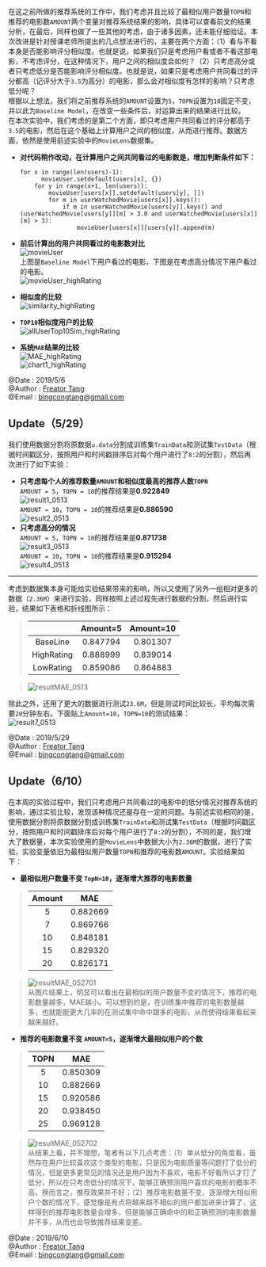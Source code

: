 在这之前所做的推荐系统的工作中，我们考虑并且比较了最相似用户数量`TOPN`和推荐的电影数`AMOUNT`两个变量对推荐系统结果的影响，具体可以查看前文的结果分析，在最后，同样也做了一些其他的考虑，由于诸多因素，还未能仔细验证。本次改进是针对授课老师所提出的几点想法进行的，主要在两个方面：（1）看与不看本身是否能影响评分相似度。也就是说，如果我们只是考虑用户看或者不看这部电影，不考虑评分，在这种情况下，用户之间的相似度会如何？（2）只考虑高分或者只考虑低分是否能影响评分相似度。也就是说，如果只是考虑用户共同看过的评分都高（记评分大于`3.5`为高分）的电影，那么会对相似度有怎样的影响？只考虑低分呢？  
根据以上想法，我们将之前推荐系统的`AMOUNT`设置为`5`，`TOPN`设置为`10`固定不变，并以此为`Baseline Model`，在改变一些条件后，对运算出来的结果进行比较。  
在本次实验中，我们考虑的是第二个方面，即只考虑用户共同看过的评分都高于`3.5`的电影，然后在这个基础上计算用户之间的相似度，从而进行推荐。数据方面，依然是使用前述实验中的`MovieLens`数据集。  
+ **对代码稍作改动，在计算用户之间共同看过的电影数是，增加判断条件如下：**  

	  for x in range(len(users)-1):  
		    movieUser.setdefault(users[x], {})  
		  for y in range(x+1, len(users)):  
			  movieUser[users[x]].setdefault(users[y], [])  
			  for m in userWatchedMovie[users[x]].keys():  
				  if m in userWatchedMovie[users[y]].keys() and (userWatchedMovie[users[y]][m] > 3.0 and userWatchedMovie[users[x]][m] > 3):  
					  movieUser[users[x]][users[y]].append(m)
+ **前后计算出的用户共同看过的电影数对比**  
  ![movieUser](../pictures/movieUser.png "Baseline Model下用户看过的电影")  
  上图是`Baseline Model`下用户看过的电影，下图是在考虑高分情况下用户看过的电影。  
  ![movieUser_highRating](../pictures/movieUser_highRating.png "考虑高分情况下用户看过的电影")  
+ **相似度的比较**   
  ![similarity_highRating](../pictures/similarity_highRating.png "相似度的比较")  
+ **`TOP10`相似度用户的比较**  
  ![allUserTop10Sim_highRating](../pictures/allUserTop10Sim_highRating.png "Top10相似度用户的比较")  
+ **系统`MAE`结果的比较**  
  ![MAE_highRating](../pictures/MAE_highRating.png "MAE结果的比较")  
  ![chart1_highRating](../pictures/chart1_highRating.png "MAE比较图表显示")  
  

@Date : 2019/5/6  
@Author : [Freator Tang](https://github.com/freator)  
@Email : bingcongtang@gmail.com  

Update（5/29）
----------
我们使用数据分割将原数据`u.data`分割成训练集`TrainData`和测试集`TestData`（根据时间戳区分，按照用户和时间戳排序后对每个用户进行了`8:2`的分割），然后再次进行了如下实验：  
+ **只考虑每个人的推荐数量`AMOUNT`和相似度最高的推荐人数`TOPN`**  
   `AMOUNT = 5`，`TOPN = 10`的推荐结果是**0.922849**  
   ![result1_0513](../pictures/result1_0513.png "结果1")  
   `AMOUNT = 10`，`TOPN = 10`的推荐结果是**0.886590**  
   ![result2_0513](../pictures/result2_0513.png "结果2")  
+ **只考虑高分的情况**  
   `AMOUNT = 5`，`TOPN = 10`的推荐结果是**0.871738**  
   ![result3_0513](../pictures/result3_0513.png "结果3")  
   `AMOUNT = 10`，`TOPN = 10`的推荐结果是**0.915294**  
   ![result4_0513](../pictures/result4_0513.png "结果4")  

----  
考虑到数据集本身可能给实验结果带来的影响，所以又使用了另外一组相对更多的数据（`2.36M`）来进行实验，同样按照上述过程先进行数据的分割，然后进行实验，结果如下表格和折线图所示：  
>    | |Amount=5|Amount=10|
>    |:--:|:--:|:--:|
>    |BaseLine|0.847794|0.801307|
>    |HighRating|0.888999|0.839014|
>    |LowRating|0.859086|0.864883|  
    
>    ![resultMAE_0513](../pictures/resultMAE_0513.png "MAE比较图表显示")  

除此之外，还用了更大的数据进行测试`23.6M`，但是测试时间比较长，平均每次需要`20`分钟左右。下面贴上`Amount=10`，`TOPN=10`的测试结果：  
![result7_0513](../pictures/result7_0513.png "结果7")  



@Date : 2019/5/29  
@Author : [Freator Tang](https://github.com/freator)  
@Email : bingcongtang@gmail.com  


Update（6/10）
----------  
在本周的实验过程中，我们只考虑用户共同看过的电影中的低分情况对推荐系统的影响，通过实验比较，发现该种情况还是存在一定的问题。与前述实验相同的是，使用数据分割将原数据分割成训练集`TrainData`和测试集`TestData`（根据时间戳区分，按照用户和时间戳排序后对每个用户进行了`8:2`的分割），不同的是，我们增大了数据量，本次实验使用的是`MovieLens`中数据大小为`2.36M`的数据，进行了实验，实验变量依旧为最相似用户数量`TOPN`和推荐的电影数`AMOUNT`。实验结果如下：  
+ **最相似用户数量不变 `TopN=10`，逐渐增大推荐的电影数量**  

>    | Amount|MAE|  
>    |:--:|:--:|  
>    |5|0.882669|  
>    |7|0.869766|  
>    |10|0.848181|  
>    |15|0.829320|  
>    |20|0.826171|  

>    ![resultMAE_052701](../pictures/resultMAE_052701.png "MAE比较图表显示")  
>    从图片结果上，明显可以看出在最相似的用户数量不变的情况下，推荐的电影数量越多，MAE越小。可以想到的是，在训练集中推荐的电影数量越多，也就能能更大几率的在测试集中命中跟多的电影，从而使得结果看起来越来越好。  

+ **推荐的电影数量不变 `AMOUNT=5`，逐渐增大最相似用户的个数**   

>    | TOPN|MAE|  
>    |:--:|:--:|  
>    |5|0.850309|  
>    |10|0.882669|  
>    |15|0.920586|  
>    |20|0.938450|  
>    |25|0.969128|  

>    ![resultMAE_052702](../pictures/resultMAE_052702.png "MAE比较图表显示")  
>    从结果上看，并不理想，笔者有以下几点考虑：（1）单从低分的角度看，虽然存在用户比较喜欢这个类型的电影，只是因为电影质量等问题打了低分的情况，但是更多更常见的情况还是用户因为不喜欢，电影不好看所以才打了低分，所以在只考虑低分的情况下，能够正确预测用户喜欢的电影的概率不高，换而言之，推荐效果并不好；（2）推荐电影数量不变，逐渐增大相似用户个数的情况下，感觉像是有点将越来越不相似的用户都加进来计算了，这样得到的推荐电影数量会增多，但是能够正确命中的和正确预测的电影数量并不多，从而也会导致推荐结果变差。  


@Date : 2019/6/10  
@Author : [Freator Tang](https://github.com/freator)  
@Email : bingcongtang@gmail.com  
